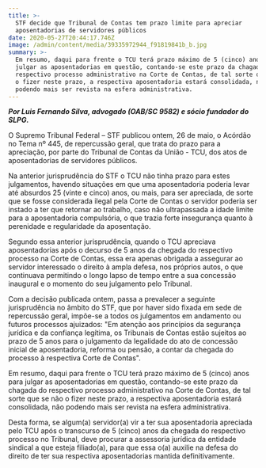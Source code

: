```yaml
---
title: >-
  STF decide que Tribunal de Contas tem prazo limite para apreciar
  aposentadorias de servidores públicos
date: 2020-05-27T20:44:17.746Z
image: /admin/content/media/39335972944_f91819841b_b.jpg
summary: >-
  Em resumo, daqui para frente o TCU terá prazo máximo de 5 (cinco) anos para
  julgar as aposentadorias em questão, contando-se este prazo da chagada do
  respectivo processo administrativo na Corte de Contas, de tal sorte que se não
  o fizer neste prazo, a respectiva aposentadoria estará consolidada, não
  podendo mais ser revista na esfera administrativa.
---
```

_**Por Luis Fernando Silva, advogado (OAB/SC 9582) e sócio fundador do SLPG.**_

O Supremo Tribunal Federal – STF publicou ontem, 26 de maio, o Acórdão no Tema nº 445, de repercussão geral, que trata do prazo para a apreciação, por parte do Tribunal de Contas da União - TCU, dos atos de aposentadorias de servidores públicos.

Na anterior jurisprudência do STF o TCU não tinha prazo para estes julgamentos, havendo situações em que uma aposentadoria poderia levar até absurdos 25 (vinte e cinco) anos, ou mais, para ser apreciada, de sorte que se fosse considerada ilegal pela Corte de Contas o servidor poderia ser instado a ter que retornar ao trabalho, caso não ultrapassada a idade limite para a aposentadoria compulsória, o que trazia forte insegurança quanto à perenidade e regularidade da aposentação.

Segundo essa anterior jurisprudência, quando o TCU apreciava aposentadorias após o decurso de 5 anos da chegada do respectivo processo na Corte de Contas, essa era apenas obrigada a assegurar ao servidor interessado o direito à ampla defesa, nos próprios autos, o que continuava permitindo o longo lapso de tempo entre a sua concessão inaugural e o momento do seu julgamento pelo Tribunal.

Com a decisão publicada ontem, passa a prevalecer a seguinte jurisprudência no âmbito do STF, que por haver sido fixada em sede de repercussão geral, impõe-se a todos os julgamentos em andamento ou futuros processos ajuizados: "Em atenção aos princípios da segurança jurídica e da confiança legítima, os Tribunais de Contas estão sujeitos ao prazo de 5 anos para o julgamento da legalidade do ato de concessão inicial de aposentadoria, reforma ou pensão, a contar da chegada do processo à respectiva Corte de Contas".

Em resumo, daqui para frente o TCU terá prazo máximo de 5 (cinco) anos para julgar as aposentadorias em questão, contando-se este prazo da chagada do respectivo processo administrativo na Corte de Contas, de tal sorte que se não o fizer neste prazo, a respectiva aposentadoria estará consolidada, não podendo mais ser revista na esfera administrativa.

Desta forma, se algum(a) servidor(a) vir a ter sua aposentadoria apreciada pelo TCU após o transcurso de 5 (cinco) anos da chegada do respectivo processo no Tribunal, deve procurar a assessoria jurídica da entidade sindical a que esteja filiado(a), para que essa o(a) auxilie na defesa do direito de ter sua respectiva aposentadorias mantida definitivamente.
